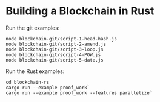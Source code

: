 # Building a Blockchain in Rust



Run the git examples:

```
node blockchain-git/script-1-head-hash.js
node blockchain-git/script-2-amend.js
node blockchain-git/script-3-loop.js
node blockchain-git/script-4-POW.js
node blockchain-git/script-5-date.js
```

Run the Rust examples:

```
cd blockchain-rs
cargo run --example proof_work`
cargo run --example proof_work --features parallelize`
```
